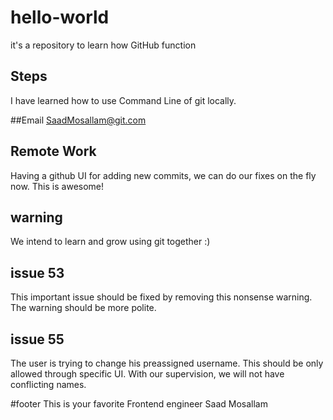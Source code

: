 # hello-world
it's a repository to learn how GitHub function
## Steps
I have learned how to use Command Line of git locally.<br />

##Email
SaadMosallam@git.com

## Remote Work
Having a github UI for adding new commits, we can do our fixes on the fly now. This is awesome!

## warning
We intend to learn and grow using git together :)

## issue 53
This important issue should be fixed by removing this nonsense warning. The warning should be more polite.

## issue 55
The user is trying to change his preassigned username. This should be only allowed through specific UI.
With our supervision, we will not have conflicting names.

#footer
This is your favorite Frontend engineer Saad Mosallam
